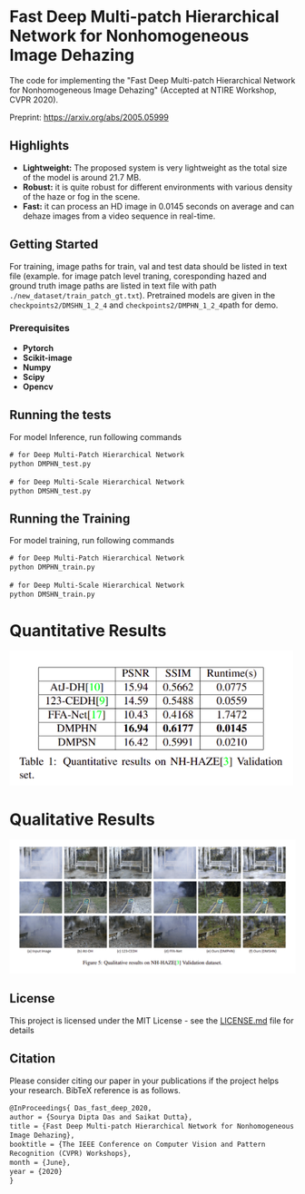 # Fast Deep Multi-patch Hierarchical Network for Nonhomogeneous Image Dehazing
The code for implementing the "Fast Deep Multi-patch Hierarchical Network for Nonhomogeneous Image Dehazing" (Accepted at NTIRE Workshop, CVPR 2020).

Preprint: https://arxiv.org/abs/2005.05999

## Highlights

- **Lightweight:** The proposed system is very lightweight as the total size of the model is around 21.7 MB.
- **Robust:**  it is quite robust for different environments with various density of the haze or fog in the scene.
- **Fast:** it can process an HD image in 0.0145 seconds on average and can dehaze images from a video sequence in real-time.

## Getting Started

For training, image paths for train, val and test data should be listed in text file (example. for image patch level traning, coresponding hazed and ground truth image paths are listed in text file with path  `./new_dataset/train_patch_gt.txt`). Pretrained models are given in the `checkpoints2/DMSHN_1_2_4` and `checkpoints2/DMPHN_1_2_4`path for demo.

### Prerequisites

- **Pytorch** 
- **Scikit-image**  
- **Numpy** 
- **Scipy** 
- **Opencv** 


## Running the tests

For model Inference, run following commands
```
# for Deep Multi-Patch Hierarchical Network
python DMPHN_test.py

# for Deep Multi-Scale Hierarchical Network
python DMSHN_test.py

```

## Running the Training

For model training, run following commands
```
# for Deep Multi-Patch Hierarchical Network
python DMPHN_train.py

# for Deep Multi-Scale Hierarchical Network
python DMSHN_train.py

```

# Quantitative Results
<img src="assets/cvpr_2.png" width="500"/>

# Qualitative Results
![](assets/cvpr_1.png)

## License

This project is licensed under the MIT License - see the [LICENSE.md](LICENSE) file for details

## Citation

Please consider citing our paper in your publications if the project helps your research. BibTeX reference is as follows.
```
@InProceedings{ Das_fast_deep_2020,
author = {Sourya Dipta Das and Saikat Dutta},
title = {Fast Deep Multi-patch Hierarchical Network for Nonhomogeneous Image Dehazing},
booktitle = {The IEEE Conference on Computer Vision and Pattern Recognition (CVPR) Workshops},
month = {June},
year = {2020}
}

```


